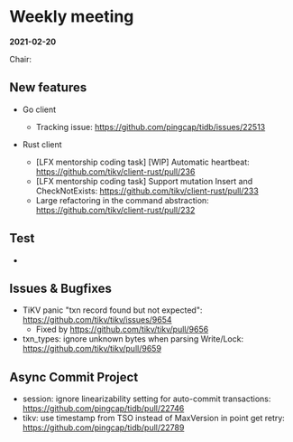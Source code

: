 # Weekly meeting

**2021-02-20**

Chair: 

## New features

* Go client
  * Tracking issue: https://github.com/pingcap/tidb/issues/22513

* Rust client
  * [LFX mentorship coding task] [WIP] Automatic heartbeat: https://github.com/tikv/client-rust/pull/236
  * [LFX mentorship coding task] Support mutation Insert and CheckNotExists: https://github.com/tikv/client-rust/pull/233
  * Large refactoring in the command abstraction: https://github.com/tikv/client-rust/pull/232
  
## Test

* 

## Issues & Bugfixes

* TiKV panic "txn record found but not expected": https://github.com/tikv/tikv/issues/9654
  * Fixed by https://github.com/tikv/tikv/pull/9656
* txn_types: ignore unknown bytes when parsing Write/Lock: https://github.com/tikv/tikv/pull/9659

## Async Commit Project

* session: ignore linearizability setting for auto-commit transactions: https://github.com/pingcap/tidb/pull/22746
* tikv: use timestamp from TSO instead of MaxVersion in point get retry: https://github.com/pingcap/tidb/pull/22789

